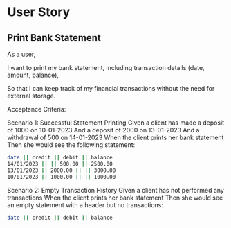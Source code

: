 # User Story

## Print Bank Statement

As a user,

I want to print my bank statement, including transaction details (date, amount, balance),

So that I can keep track of my financial transactions without the need for external storage.

Acceptance Criteria:

Scenario 1: Successful Statement Printing
Given a client has made a deposit of 1000 on 10-01-2023
And a deposit of 2000 on 13-01-2023
And a withdrawal of 500 on 14-01-2023
When the client prints her bank statement
Then she would see the following statement:

```sh
date || credit || debit || balance
14/01/2023 || || 500.00 || 2500.00
13/01/2023 || 2000.00 || || 3000.00
10/01/2023 || 1000.00 || || 1000.00
```

Scenario 2: Empty Transaction History
Given a client has not performed any transactions
When the client prints her bank statement
Then she would see an empty statement with a header but no transactions:


```sh
date || credit || debit || balance
```